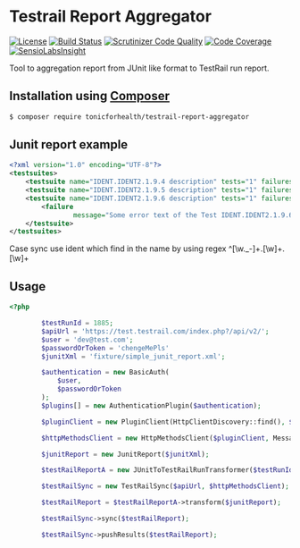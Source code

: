 # Testrail Report Aggregator
[![License](https://img.shields.io/github/license/tonicforhealth/testrail-report-aggregator.svg?maxAge=2592000)](LICENSE.md)
[![Build Status](https://travis-ci.org/tonicforhealth/testrail-report-aggregator.svg?branch=master)](https://travis-ci.org/tonicforhealth/testrail-report-aggregator)
[![Scrutinizer Code Quality](https://scrutinizer-ci.com/g/tonicforhealth/testrail-report-aggregator/badges/quality-score.png?b=master)](https://scrutinizer-ci.com/g/tonicforhealth/testrail-report-aggregator/?branch=master)
[![Code Coverage](https://scrutinizer-ci.com/g/tonicforhealth/testrail-report-aggregator/badges/coverage.png?b=master)](https://scrutinizer-ci.com/g/tonicforhealth/testrail-report-aggregator/?branch=master)
[![SensioLabsInsight](https://insight.sensiolabs.com/projects/e067099c-fbc2-4c9f-849c-d3c1960aa870/mini.png)](https://insight.sensiolabs.com/projects/e067099c-fbc2-4c9f-849c-d3c1960aa870)


Tool to aggregation report from JUnit like format to TestRail run report.

## Installation using [Composer](http://getcomposer.org/)

```bash
$ composer require tonicforhealth/testrail-report-aggregator
```

## Junit report example 

```xml
<?xml version="1.0" encoding="UTF-8"?>
<testsuites>
    <testsuite name="IDENT.IDENT2.1.9.4 description" tests="1" failures="0"/>
    <testsuite name="IDENT.IDENT2.1.9.5 description" tests="1" failures="0"/>
    <testsuite name="IDENT.IDENT2.1.9.6 description" tests="1" failures="1">
        <failure
                message="Some error text of the Test IDENT.IDENT2.1.9.6"/>
    </testsuite>
</testsuites>

```
Case sync use ident which find in the name by using regex ^[\w._-]+\.[\w]+\.[\w]+
## Usage

```php
<?php

        $testRunId = 1885;
        $apiUrl = 'https://test.testrail.com/index.php?/api/v2/';
        $user = 'dev@test.com';
        $passwordOrToken = 'chengeMePls'
        $junitXml = 'fixture/simple_junit_report.xml';

        $authentication = new BasicAuth(
            $user,
            $passwordOrToken
        );
        $plugins[] = new AuthenticationPlugin($authentication);

        $pluginClient = new PluginClient(HttpClientDiscovery::find(), $plugins);

        $httpMethodsClient = new HttpMethodsClient($pluginClient, MessageFactoryDiscovery::find());

        $junitReport = new JunitReport($junitXml);

        $testRailReportA = new JUnitToTestRailRunTransformer($testRunId);

        $testRailSync = new TestRailSync($apiUrl, $httpMethodsClient);

        $testRailReport = $testRailReportA->transform($junitReport);

        $testRailSync->sync($testRailReport);

        $testRailSync->pushResults($testRailReport);

```
